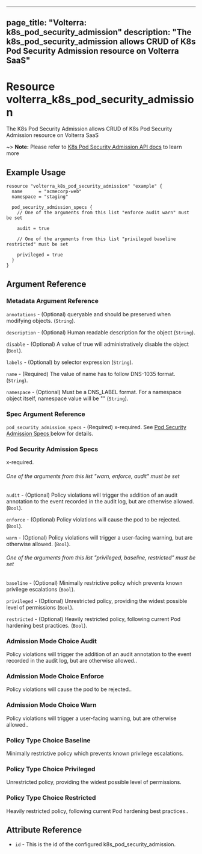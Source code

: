 











---
page_title: "Volterra: k8s_pod_security_admission"
description: "The k8s_pod_security_admission allows CRUD of K8s Pod Security Admission  resource on Volterra SaaS"
---
# Resource volterra_k8s_pod_security_admission

The K8s Pod Security Admission  allows CRUD of K8s Pod Security Admission  resource on Volterra SaaS

~> **Note:** Please refer to [K8s Pod Security Admission  API docs](https://docs.cloud.f5.com/docs-v2/api/k8s-pod-security-admission) to learn more

## Example Usage

```hcl
resource "volterra_k8s_pod_security_admission" "example" {
  name      = "acmecorp-web"
  namespace = "staging"

  pod_security_admission_specs {
    // One of the arguments from this list "enforce audit warn" must be set

    audit = true

    // One of the arguments from this list "privileged baseline restricted" must be set

    privileged = true
  }
}

```

## Argument Reference

### Metadata Argument Reference
`annotations` - (Optional) queryable and should be preserved when modifying objects. (`String`).


`description` - (Optional) Human readable description for the object (`String`).


`disable` - (Optional) A value of true will administratively disable the object (`Bool`).


`labels` - (Optional) by selector expression (`String`).


`name` - (Required) The value of name has to follow DNS-1035 format. (`String`).


`namespace` - (Optional) Must be a DNS_LABEL format. For a namespace object itself, namespace value will be "" (`String`).



### Spec Argument Reference

`pod_security_admission_specs` - (Required) x-required. See [Pod Security Admission Specs ](#pod-security-admission-specs) below for details.




		




		




		






		




		




		





### Pod Security Admission Specs 

 x-required.



###### One of the arguments from this list "warn, enforce, audit" must be set

`audit` - (Optional) Policy violations will trigger the addition of an audit annotation to the event recorded in the audit log, but are otherwise allowed. (`Bool`).


`enforce` - (Optional) Policy violations will cause the pod to be rejected. (`Bool`).


`warn` - (Optional) Policy violations will trigger a user-facing warning, but are otherwise allowed. (`Bool`).




###### One of the arguments from this list "privileged, baseline, restricted" must be set

`baseline` - (Optional) Minimally restrictive policy which prevents known privilege escalations (`Bool`).


`privileged` - (Optional) Unrestricted policy, providing the widest possible level of permissions (`Bool`).


`restricted` - (Optional) Heavily restricted policy, following current Pod hardening best practices. (`Bool`).




### Admission Mode Choice Audit 

 Policy violations will trigger the addition of an audit annotation to the event recorded in the audit log, but are otherwise allowed..



### Admission Mode Choice Enforce 

 Policy violations will cause the pod to be rejected..



### Admission Mode Choice Warn 

 Policy violations will trigger a user-facing warning, but are otherwise allowed..



### Policy Type Choice Baseline 

 Minimally restrictive policy which prevents known privilege escalations.



### Policy Type Choice Privileged 

 Unrestricted policy, providing the widest possible level of permissions.



### Policy Type Choice Restricted 

 Heavily restricted policy, following current Pod hardening best practices..



## Attribute Reference

* `id` - This is the id of the configured k8s_pod_security_admission.

